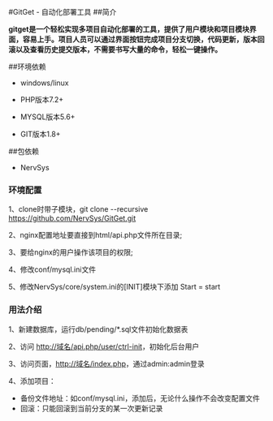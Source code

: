 #GitGet - 自动化部署工具
##简介

**gitget是一个轻松实现多项目自动化部署的工具，提供了用户模块和项目模块界面，容易上手。项目人员可以通过界面按钮完成项目分支切换，代码更新，版本回滚以及查看历史提交版本，不需要书写大量的命令，轻松一键操作。**

##环境依赖
* windows/linux

* PHP版本7.2+

* MYSQL版本5.6+

* GIT版本1.8+

##包依赖

* NervSys

### 环境配置

1、clone时带子模块，git clone --recursive https://github.com/NervSys/GitGet.git

2、nginx配置地址要直接到html/api.php文件所在目录;

3、要给nginx的用户操作该项目的权限;

4、修改conf/mysql.ini文件

5、修改NervSys/core/system.ini的[INIT]模块下添加 Start = start

### 用法介绍

1、新建数据库，运行db/pending/*.sql文件初始化数据表

2、访问 <http://域名/api.php/user/ctrl-init>，初始化后台用户

3、访问页面，<http://域名/index.php>，通过admin:admin登录

4、添加项目：
   * 备份文件地址：如conf/mysql.ini，添加后，无论什么操作不会改变配置文件
   * 回滚：只能回滚到当前分支的某一次更新记录
